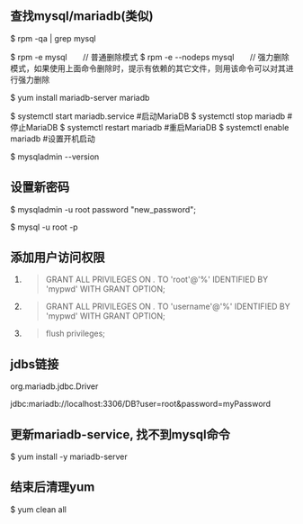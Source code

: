 ## 查找mysql/mariadb(类似)
$ rpm -qa | grep mysql


$ rpm -e mysql　　// 普通删除模式
$ rpm -e --nodeps mysql　　// 强力删除模式，如果使用上面命令删除时，提示有依赖的其它文件，则用该命令可以对其进行强力删除


$ yum install mariadb-server mariadb 

$ systemctl start mariadb.service  #启动MariaDB
$ systemctl stop mariadb  #停止MariaDB
$ systemctl restart mariadb  #重启MariaDB
$ systemctl enable mariadb  #设置开机启动

$ mysqladmin --version

## 设置新密码
$ mysqladmin -u root password "new_password";

$ mysql -u root -p

## 添加用户访问权限
1. > GRANT ALL PRIVILEGES ON *.* TO 'root'@'%' IDENTIFIED BY 'mypwd' WITH GRANT OPTION;
2. > GRANT ALL PRIVILEGES ON *.* TO 'username'@'%' IDENTIFIED BY 'mypwd' WITH GRANT OPTION;
3. > flush privileges;


## jdbs链接
org.mariadb.jdbc.Driver

jdbc:mariadb://localhost:3306/DB?user=root&password=myPassword


## 更新mariadb-service, 找不到mysql命令
$ yum install -y mariadb-server

## 结束后清理yum
$ yum clean all
